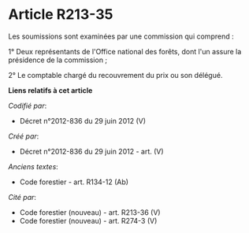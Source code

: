 # Article R213-35

Les soumissions sont examinées par une commission qui comprend :

1° Deux représentants de l'Office national des forêts, dont l'un assure la présidence de la commission ;

2° Le comptable chargé du recouvrement du prix ou son délégué.

**Liens relatifs à cet article**

_Codifié par_:

  - Décret n°2012-836 du 29 juin 2012 (V)

_Créé par_:

  - Décret n°2012-836 du 29 juin 2012 - art. (V)

_Anciens textes_:

  - Code forestier - art. R134-12 (Ab)

_Cité par_:

  - Code forestier (nouveau) - art. R213-36 (V)
  - Code forestier (nouveau) - art. R274-3 (V)
